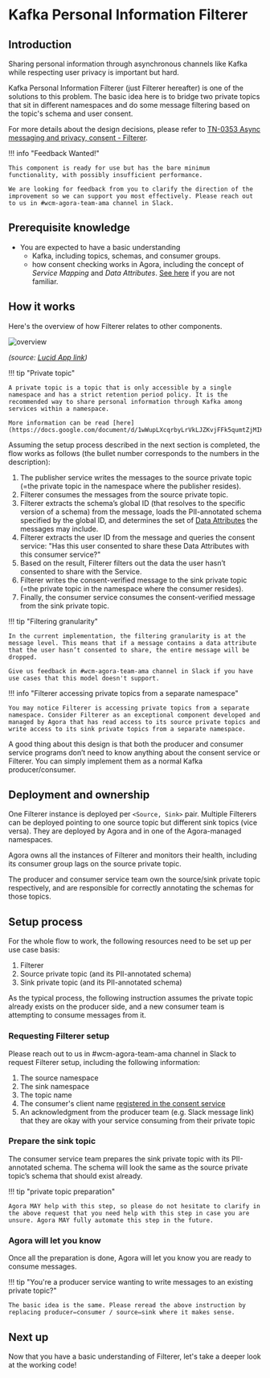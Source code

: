 # Kafka Personal Information Filterer

## Introduction

Sharing personal information through asynchronous channels like Kafka while respecting user privacy is important but hard.

Kafka Personal Information Filterer (just Filterer hereafter) is one of the solutions to this problem. The basic idea here is to bridge two private topics that sit in different namespaces and do some message filtering based on the topic's schema and user consent.

For more details about the design decisions, please refer to [TN-0353 Async messaging and privacy, consent - Filterer](https://docs.google.com/document/d/1_ySF-gpb7sJf5l43QOHSETnD5oL-GTjkEm8IAioi7I8/edit#heading=h.5qm13wuvtiz9).


!!! info "Feedback Wanted!"

    This component is ready for use but has the bare minimum functionality, with possibly insufficient performance.

    We are looking for feedback from you to clarify the direction of the improvement so we can support you most effectively. Please reach out to us in #wcm-agora-team-ama channel in Slack.

## Prerequisite knowledge

- You are expected to have a basic understanding
    - Kafka, including topics, schemas, and consumer groups.
    - how consent checking works in Agora, including the concept of _Service Mapping_ and _Data Attributes_. [See here](https://developer.woven-city.toyota/docs/default/Component/consent-management-service/en/consent/) if you are not familiar.

## How it works

Here's the overview of how Filterer relates to other components.

![overview](./assets/overview.png)

_(source: [Lucid App link](https://lucid.app/lucidchart/8920b1ec-448b-4c04-b4df-5e190389d465/edit?v=194&s=612&invitationId=inv_23067b07-4b8d-4304-8d58-df6787e41d84&page=0_0#))_

!!! tip "Private topic"

    A private topic is a topic that is only accessible by a single namespace and has a strict retention period policy. It is the recommended way to share personal information through Kafka among services within a namespace.

    More information can be read [here](https://docs.google.com/document/d/1wWupLXcqrbyLrVkLJZKvjFFk5qumtZjMIKTJItC9OmM/edit).


Assuming the setup process described in the next section is completed, the flow works as follows (the bullet number corresponds to the numbers in the description):

1. The publisher service writes the messages to the source private topic (=the private topic in the namespace where the publisher resides).
2. Filterer consumes the messages from the source private topic.
3. Filterer extracts the schema’s global ID (that resolves to the specific version of a schema) from the message, loads the PII-annotated schema specified by the global ID, and determines the set of [Data Attributes](https://docs.google.com/document/d/1sbZ8_b-WKYN3GWFayefUFcAA8Po0YmUFTJM9ZbfJZWY/edit#bookmark=id.62gk5zs4t063) the messages may include.
4. Filterer extracts the user ID from the message and queries the consent service: "Has this user consented to share these Data Attributes with this consumer service?"
5. Based on the result, Filterer filters out the data the user hasn’t consented to share with the Service.
6. Filterer writes the consent-verified message to the sink private topic (=the private topic in the namespace where the consumer resides).
7. Finally, the consumer service consumes the consent-verified message from the sink private topic.


!!! tip "Filtering granularity"

    In the current implementation, the filtering granularity is at the message level. This means that if a message contains a data attribute that the user hasn’t consented to share, the entire message will be dropped.

    Give us feedback in #wcm-agora-team-ama channel in Slack if you have use cases that this model doesn't support.


!!! info "Filterer accessing private topics from a separate namespace"

    You may notice Filterer is accessing private topics from a separate namespace. Consider Filterer as an exceptional component developed and managed by Agora that has read access to its source private topics and write access to its sink private topics from a separate namespace.


A good thing about this design is that both the producer and consumer service programs don’t need to know anything about the consent service or Filterer. You can simply implement them as a normal Kafka producer/consumer.


## Deployment and ownership

One Filterer instance is deployed per `<Source, Sink>` pair. Multiple Filterers can be deployed pointing to one source topic but different sink topics (vice versa). They are deployed by Agora and in one of the Agora-managed namespaces.

Agora owns all the instances of Filterer and monitors their health, including its consumer group lags on the source private topic.

The producer and consumer service team own the source/sink private topic respectively, and are responsible for correctly annotating the schemas for those topics.


## Setup process

For the whole flow to work, the following resources need to be set up per use case basis:

1. Filterer
2. Source private topic (and its PII-annotated schema)
3. Sink private topic (and its PII-annotated schema)

As the typical process, the following instruction assumes the private topic already exists on the producer side, and a new consumer team is attempting to consume messages from it.

### Requesting Filterer setup

Please reach out to us in #wcm-agora-team-ama channel in Slack to request Filterer setup, including the following information:

1. The source namespace
2. The sink namespace
3. The topic name
4. The consumer's client name [registered in the consent service](https://developer.woven-city.toyota/docs/default/Component/consent-management-service/en/consent/#register-in-service-mapping)
5. An acknowledgment from the producer team (e.g. Slack message link) that they are okay with your service consuming from their private topic

### Prepare the sink topic

The consumer service team prepares the sink private topic with its PII-annotated schema. The schema will look the same as the source private topic’s schema that should exist already.

!!! tip "private topic preparation"

    Agora MAY help with this step, so please do not hesitate to clarify in the above request that you need help with this step in case you are unsure. Agora MAY fully automate this step in the future.


### Agora will let you know

Once all the preparation is done, Agora will let you know you are ready to consume messages.

!!! tip "You're a producer service wanting to write messages to an existing private topic?"

    The basic idea is the same. Please reread the above instruction by replacing producer⇔consumer / source⇔sink where it makes sense.

## Next up

Now that you have a basic understanding of Filterer, let's take a deeper look at the working code!

